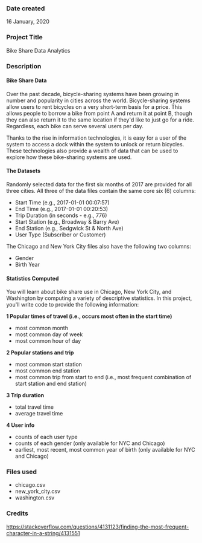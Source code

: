 ### Date created
16 January, 2020

### Project Title
Bike Share Data Analytics

### Description
#### Bike Share Data
Over the past decade, bicycle-sharing systems have been growing in number and popularity in cities across the world. Bicycle-sharing systems allow users to rent bicycles on a very short-term basis for a price. This allows people to borrow a bike from point A and return it at point B, though they can also return it to the same location if they'd like to just go for a ride. Regardless, each bike can serve several users per day.

Thanks to the rise in information technologies, it is easy for a user of the system to access a dock within the system to unlock or return bicycles. These technologies also provide a wealth of data that can be used to explore how these bike-sharing systems are used.

#### The Datasets
Randomly selected data for the first six months of 2017 are provided for all three cities. All three of the data files contain the same core six (6) columns:

* Start Time (e.g., 2017-01-01 00:07:57)
* End Time (e.g., 2017-01-01 00:20:53)
* Trip Duration (in seconds - e.g., 776)
* Start Station (e.g., Broadway & Barry Ave)
* End Station (e.g., Sedgwick St & North Ave)
* User Type (Subscriber or Customer)

The Chicago and New York City files also have the following two columns:

* Gender
* Birth Year

#### Statistics Computed
You will learn about bike share use in Chicago, New York City, and Washington by computing a variety of descriptive statistics. In this project, you'll write code to provide the following information:

**1 Popular times of travel (i.e., occurs most often in the start time)**

* most common month
* most common day of week
* most common hour of day

**2 Popular stations and trip**

* most common start station
* most common end station
* most common trip from start to end (i.e., most frequent combination of start station and end station)

**3 Trip duration**

* total travel time
* average travel time

**4 User info**

* counts of each user type
* counts of each gender (only available for NYC and Chicago)
* earliest, most recent, most common year of birth (only available for NYC and Chicago)

### Files used
* chicago.csv
* new_york_city.csv
* washington.csv

### Credits
https://stackoverflow.com/questions/4131123/finding-the-most-frequent-character-in-a-string/4131551
